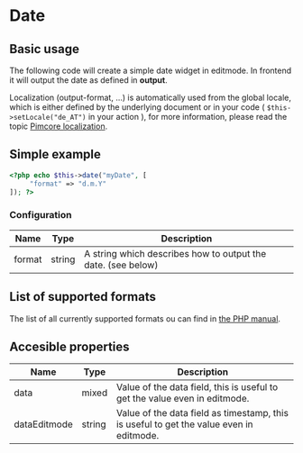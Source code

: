 # Date

## Basic usage

The following code will create a simple date widget in editmode. 
In frontend it will output the date as defined in **output**.

Localization (output-format, ...) is automatically used from the global locale, which is either defined by the 
underlying document or in your code ( `$this->setLocale("de_AT")` in your action ), for more information, 
please read the topic [Pimcore localization](../../06_Multi_Language_i18n/README.md).

## Simple example
```php
<?php echo $this->date("myDate", [
     "format" => "d.m.Y"
]); ?>
```

### Configuration

| Name   | Type   | Description                                                  |
|--------|--------|--------------------------------------------------------------|
| format | string | A string which describes how to output the date. (see below) |

## List of supported formats

The list of all currently supported formats ou can find in [the PHP manual](http://php.net/manual/en/function.date.php#function.date).

[comment]: #TODOtableOfDates

## Accesible properties

| Name         | Type   | Description                                                                             |
|--------------|--------|-----------------------------------------------------------------------------------------|
| data         | mixed  | Value of the data field, this is useful to get the value even in editmode.              |
| dataEditmode | string | Value of the data field as timestamp, this is useful to get the value even in editmode. |
